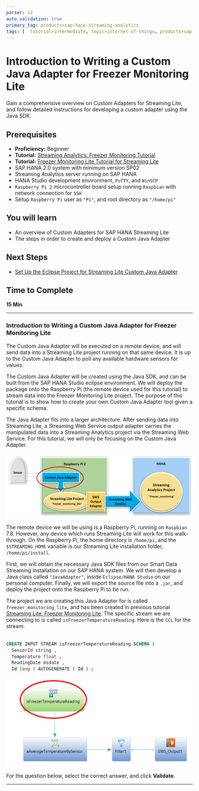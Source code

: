 ```yaml
---
parser: v2
auto_validation: true
primary_tag: products>sap-hana-streaming-analytics
tags: [  tutorial>intermediate, topic>internet-of-things, products>sap-hana-streaming-analytics, products>sap-hana\,-express-edition ]
---
```


# Introduction to Writing a Custom Java Adapter for Freezer Monitoring Lite
<!-- description --> Gain a comprehensive overview on Custom Adapters for Streaming Lite, and follow detailed instructions for developing a custom adapter using the Java SDK.

## Prerequisites  
 - **Proficiency:** Beginner
 - **Tutorial:** [Streaming Analytics: Freezer Monitoring Tutorial](https://developers.sap.com/group.sds-hxe-get-started.html)
 - **Tutorial:** [Freezer Monitoring Lite Tutorial for Streaming Lite](https://developers.sap.com/tutorials/hsa-streaming-lite-freezer-monitoring-part1.html)
 - SAP HANA 2.0 system with minimum version SP02
 - Streaming Analytics server running on SAP HANA
 - HANA Studio development environment, `PuTTY`, and `WinSCP`
 - `Raspberry Pi 2` microcontroller board setup running `Raspbian` with network connection for `SSH`
 - Setup `Raspberry Pi` user as `"Pi"`, and root directory as `"/home/pi"`

## You will learn  
- An overview of Custom Adapters for SAP HANA Streaming Lite
- The steps in order to create and deploy a Custom Java Adapter

## Next Steps
- [Set Up the Eclipse Project for Streaming Lite Custom Java Adapter](https://developers.sap.com/tutorials/hsa-lite-custom-java-adapter-part2.html)
## Time to Complete
**15 Min**

---

### Introduction to Writing a Custom Java Adapter for Freezer Monitoring Lite

The Custom Java Adapter will be executed on a remote device, and will send data into a Streaming Lite project running on that same device. It is up to the Custom Java Adapter to poll any available hardware sensors for values.

The Custom Java Adapter will be created using the Java SDK, and can be built from the SAP HANA Studio eclipse environment. We will deploy the package onto the Raspberry Pi (the remote device used for this tutorial) to stream data into the Freezer Monitoring Lite project. The purpose of this tutorial is to show how to create your own Custom Java Adapter tool given a specific schema.

The Java Adapter fits into a larger architecture. After sending data into Streaming Lite, a Streaming Web Service output adapter carries the manipulated data into a Streaming Analytics project via the Streaming Web Service. For this tutorial, we will only be focusing on the Custom Java Adapter.

![Custom Java Adapter Overview](customJavaAdapterOverview.png)

The remote device we will be using is a Raspberry Pi, running on `Raspbian` 7.8. However, any device which runs Streaming Lite will work for this walk-through. On the Raspberry Pi, the home directory is `/home/pi`, and the `$STREAMING_HOME` variable is our Streaming Lite installation folder, `/home/pi/install`.

First, we will obtain the necessary Java SDK files from our Smart Data Streaming installation on our SAP HANA system. We will then develop a Java class called `"JavaAdapter"`, inside `Eclipse/HANA Studio` on our personal computer. Finally, we will export the source file into a `.jar`, and deploy the project onto the Raspberry Pi to be run.

The project we are creating this Java Adapter for is called `freezer_monitoring_lite`, and has been created in previous tutorial [Streaming Lite: Freezer Monitoring Lite]((https://developers.sap.com/tutorials/hsa-streaming-lite-freezer-monitoring-part1.html)). The specific stream we are connecting to is called `isFreezerTemperatureReading`. Here is the `CCL` for the stream:

```SQL

CREATE INPUT STREAM isFreezerTemperatureReading SCHEMA (
  SensorId string ,
  Temperature float ,
  ReadingDate msdate ,
  Id long ) AUTOGENERATE ( Id ) ;
```

![CCL For Freezer Monitoring Lite](CCLForFreezerMonitoringLite.png)

For the question below, select the correct answer, and click **Validate**.


---

